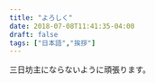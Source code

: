 ```yaml
---
title: "よろしく"
date: 2018-07-08T11:41:35-04:00
draft: false
tags: ["日本語","挨拶"]
---
```


三日坊主にならないように頑張ります。
